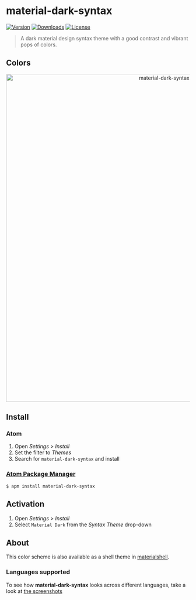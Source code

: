 # material-dark-syntax

[![Version](https://img.shields.io/apm/v/material-dark-syntax.svg?style=flat-square)](https://github.com/carloscuesta/material-syntax)
[![Downloads](https://img.shields.io/apm/dm/material-dark-syntax.svg?style=flat-square)](https://atom.io/themes/material-dark-syntax)
[![License](https://img.shields.io/apm/l/vim-mode.svg?style=flat-square)](https://atom.io/themes/material-dark-syntax)

> A dark material design syntax theme with a good contrast and vibrant pops of colors.

## Colors

<p align="center">
    <img src="https://cloud.githubusercontent.com/assets/7629661/22863696/867da988-f145-11e6-9406-a47f099cdc42.png" width="896" alt="material-dark-syntax colors">
</p>

## Install

### Atom

1. Open *Settings* > *Install*
2. Set the filter to *Themes*
3. Search for `material-dark-syntax` and install

### [Atom Package Manager](https://github.com/atom/apm)

```shell
$ apm install material-dark-syntax
```

## Activation

1. Open *Settings* > *Install*
2. Select `Material Dark` from the *Syntax Theme* drop-down

## About

This color scheme is also available as a shell theme in [materialshell](https://github.com/carloscuesta/materialshell).

### Languages supported

To see how **material-dark-syntax** looks across different languages, take a look at [the screenshots](https://github.com/carloscuesta/material-syntax/blob/master/screenshots.md)

